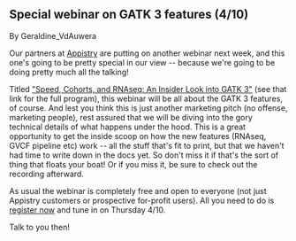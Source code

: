 ## Special webinar on GATK 3 features (4/10)

By Geraldine_VdAuwera

<p>Our partners at <a rel="nofollow" href="http://appistry.com/">Appistry</a> are putting on another webinar next week, and this one's going to be pretty special in our view -- because we're going to be doing pretty much all the talking!</p>

<p>Titled <a rel="nofollow" href="http://appistry.com/news-and-events/speed-cohorts-and-rnaseq-insider-look-gatk-3">"Speed, Cohorts, and RNAseq: An Insider Look into GATK 3"</a> (see that link for the full program), this webinar will be all about the GATK 3 features, of course. And lest you think this is just another marketing pitch (no offense, marketing people), rest assured that we will be diving into the gory technical details of what happens under the hood. This is a great opportunity to get the inside scoop on how the new features (RNAseq, GVCF pipeline etc) work -- all the stuff that's fit to print, but that we haven't had time to write down in the docs yet. So don't miss it if that's the sort of thing that floats your boat! Or if you miss it, be sure to check out the recording afterward.</p>

<p>As usual the webinar is completely free and open to everyone (not just Appistry customers or prospective for-profit users). All you need to do is <a rel="nofollow" href="https://www1.gotomeeting.com/register/570723633">register now</a> and tune in on Thursday 4/10.</p>

<p>Talk to you then!</p>
